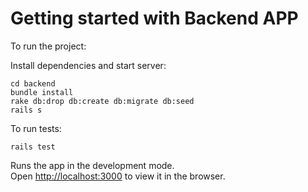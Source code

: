 # Getting started with Backend APP

To run the project:

Install dependencies and start server:

```
cd backend
bundle install
rake db:drop db:create db:migrate db:seed
rails s
```

To run tests:
```
rails test
```

Runs the app in the development mode.\
Open [http://localhost:3000](http://localhost:3000) to view it in the browser.
